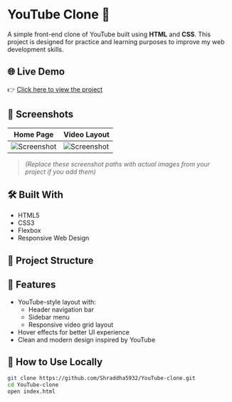# YouTube Clone 🎥

A simple front-end clone of YouTube built using **HTML** and **CSS**. This project is designed for practice and learning purposes to improve my web development skills.

## 🌐 Live Demo

👉 [Click here to view the project](https://shraddha5932.github.io/YouTube-clone/)

## 📸 Screenshots

| Home Page | Video Layout |
|-----------|--------------|
| ![Screenshot](./screenshots/homepage.png) | ![Screenshot](./screenshots/video-layout.png) |

> *(Replace these screenshot paths with actual images from your project if you add them)*

## 🛠️ Built With

- HTML5
- CSS3
- Flexbox
- Responsive Web Design

## 📁 Project Structure


## 📌 Features

- YouTube-style layout with:
  - Header navigation bar
  - Sidebar menu
  - Responsive video grid layout
- Hover effects for better UI experience
- Clean and modern design inspired by YouTube

## 🚀 How to Use Locally

```bash
git clone https://github.com/Shraddha5932/YouTube-clone.git
cd YouTube-clone
open index.html
